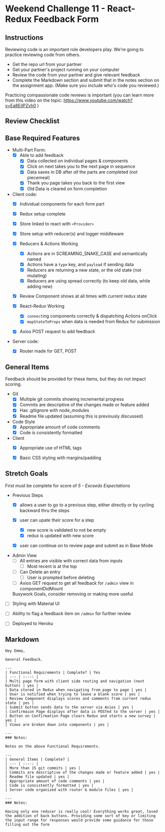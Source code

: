 # Weekend Challenge 11 - React-Redux Feedback Form

## Instructions

Reviewing code is an important role developers play. We're going to practice reviewing code from others.

- Get the repo url from your partner
- Get your partner's project running on your computer
- Review the code from your partner and give relevant feedback
- Complete the Markdown section and submit that in the notes section on the assignment app. (Make sure you include who's code you reviewed.)

Practicing compassionate code reviews is important (you can learn more from this video on the topic: https://www.youtube.com/watch?v=Ea8EiIPZvh0 )

## Review Checklist

## Base Required Features 

- Multi-Part Form:  
  - [x] Able to add feedback
    - [x] Data collected on individual pages & components
    - [x] Click on next takes you to the next page in sequence
    - [x] Data saves in DB after *all* the parts are completed (not piecemeal)
    - [x] Thank you page takes you back to the first view
    - [x] Old Data is cleared on form completion

- Client code:
  - [x]  Individual components for each form part
  - [x]  Redux setup complete
    - [x] Store linked to react with `<Provider>`
    - [x] Store setup with reducer(s) and logger middleware 
  - [x] Reducers & Actions Working
    - [x] Actions are in SCREAMING_SNAKE_CASE and semantically named
    - [x] Actions have a `type` key, and `payload` if sending data
    - [x] Reducers are returning a new state, or the old state (not mutating)
    - [x] Reducers are using spread correctly (to keep old data, while adding new)
  - [x] Review Component shows at all times with current redux state
  - [x] React-Redux Working
    - [x] `connect`ing components correctly & dispatching Actions onClick
    - [x] `mapStateToProps` when data is needed from Redux for submission
  - [x] Axios POST request to add feedback


- Server code:   
  - [x] Router made for GET, POST


## General Items
Feedback should be provided for these items, but they do not impact scoring.

- Git 
  - [x] Multiple git commits showing incremental progress
  - [x] Commits are descriptive of the changes made or feature added 
  - [x] Has .gitignore with node_modules
  - [x] Readme file updated (assuming this is previously discussed)
- Code Style 
  - [x] Appropriate amount of code comments
  - [x] Code is consistently formatted
- Client
  - [x] Appropriate use of HTML tags
  - [x] Basic CSS styling with margins/padding


## Stretch Goals
First must be complete for score of _5 - Exceeds Expectations_

- Previous Steps
  - [x] allows a user to go to a previous step, either directly or by cycling backward thru the steps
  - [x] user can upate their score for a step
    - [x] new score is validated to not be empty
    - [x] redux is updated with new score
  - [x] user can continue on to review page and submit as in Base Mode


- Admin View
  - [ ] All entries are visible with correct data from inputs
    - [ ] Most recent is at the top
  - [ ] Can Delete an entry
    - [ ] User is prompted before deleting
  - [ ] Axios GET request to get all feedback for `/admin` view in componentDidMount

  Busywork Goals, consider removing or making more useful

- [ ] Styling with Material UI
- [ ] Ability to flag a feedback item on `/admin` for further review
- [ ] Deployed to Heroku


## Markdown

```
Hey Emma,

General Feedback.

---
| Functional Requirements | Complete? | Yes
| --- | :---: |
| Multi page form with client side routing and navigation (next button) | yes |
| Data stored in Redux when navigating from page to page | yes |
| User is notified when trying to leave a blank score | yes |
| Review Component displays scores and comments from current redux state | yes |
| Submit button sends data to the server via Axios | yes |
| Confirmaion Page displays after data is POSTed to the server | yes |
| Button on Confirmation Page clears Redux and starts a new survey | yes |
| Views are broken down into components | yes |

---
### Notes:

Notes on the above Functional Requirements.

---
| General Items | Complete? |
| --- | :---: |
| More than 15 git commits | yes |
| Commits are descriptive of the changes made or feature added | yes |
| Readme file updated | yes |
| Appropriate amount of code comments | yes |
| Code is consistently formatted | yes |
| Server code organized with router & module files | yes |

---
### Notes:

Having only one reducer is really cool! Everything works great, loved the addition of back buttons. Providing some sort of key or limiting the input range for responses would provide some guidance for those filling out the form


```
